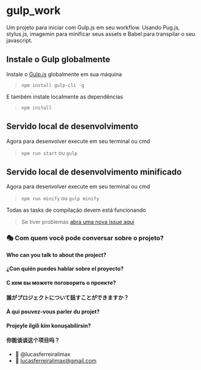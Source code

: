 # gulp_work

Um projeto para iniciar com Gulp.js em seu workflow.
Usando Pug.js, stylus.js, imagemin para minificar seus assets e Babel para transpilar o seu javascript.

## Instale o Gulp globalmente
Instale o [Gulp.js](https://gulpjs.com) globalmente em sua máquina

> `npm install gulp-cli -g`

E também instale localmente as dependências

> `npm install`

## Servido local de desenvolvimento
Agora para desenvolver execute em seu terminal ou cmd

> `npm run start` ou `gulp`

## Servido local de desenvolvimento minificado
Agora para desenvolver execute em seu terminal ou cmd

> `npm run minify` ou `gulp minify`

Todas as tasks de compilação devem está funcionando

> Se tiver problemas [abra uma nova issue aqui](https://github.com/lucasferreiralimax/gulp_work/issues/new)

### :performing_arts: Com quem você pode conversar sobre o projeto?
#### Who can you talk to about the project?
#### ¿Con quién puedes hablar sobre el proyecto?
#### С кем вы можете поговорить о проекте?
#### 誰がプロジェクトについて話すことができますか？
#### À qui pouvez-vous parler du projet?
#### Projeyle ilgili kim konuşabilirsin?
#### 你能谈谈这个项目吗？

* :ghost: @lucasferreiralimax
* :email: lucasferreiralimax@gmail.com
